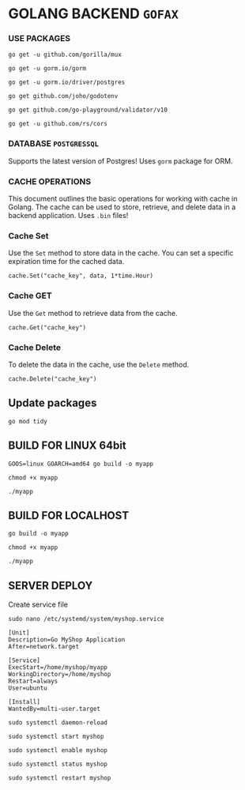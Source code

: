 # GOLANG BACKEND ````GOFAX````

### USE PACKAGES
```
go get -u github.com/gorilla/mux
```
```
go get -u gorm.io/gorm
```
```
go get -u gorm.io/driver/postgres
```
```
go get github.com/joho/godotenv
```
```
go get github.com/go-playground/validator/v10
```
```
go get -u github.com/rs/cors
```

### DATABASE `POSTGRESSQL`
Supports the latest version of Postgres!
Uses `gorm` package for ORM.

### CACHE OPERATIONS
This document outlines the basic operations for working with cache in Golang. The cache can be used to store, retrieve, and delete data in a backend application.
Uses `.bin` files!
### Cache Set
Use the `Set` method to store data in the cache. You can set a specific expiration time for the cached data.
```
cache.Set("cache_key", data, 1*time.Hour)
```
### Cache GET
Use the `Get` method to retrieve data from the cache.
```
cache.Get("cache_key")
```
### Cache Delete
To delete the data in the cache, use the `Delete` method.
```
cache.Delete("cache_key")
```
## Update packages
```
go mod tidy
```
## BUILD FOR LINUX 64bit
```
GOOS=linux GOARCH=amd64 go build -o myapp
```
```
chmod +x myapp
```
```
./myapp 
```
## BUILD FOR LOCALHOST
```
go build -o myapp
```
```
chmod +x myapp
```
```
./myapp 
```

## SERVER DEPLOY
Create service file
```
sudo nano /etc/systemd/system/myshop.service
```

```
[Unit]
Description=Go MyShop Application
After=network.target

[Service]
ExecStart=/home/myshop/myapp
WorkingDirectory=/home/myshop
Restart=always
User=ubuntu

[Install]
WantedBy=multi-user.target

```
```
sudo systemctl daemon-reload
```
```
sudo systemctl start myshop
```
```
sudo systemctl enable myshop
```
```
sudo systemctl status myshop
```
```
sudo systemctl restart myshop
```